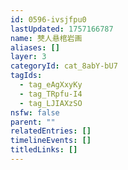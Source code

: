 ```yaml
---
id: 0596-ivsjfpu0
lastUpdated: 1757166787
name: 僰人悬棺岩画
aliases: []
layer: 3
categoryId: cat_8abY-bU7
tagIds:
  - tag_eAgXxyKy
  - tag_TRpfu-I4
  - tag_LJIAXzSO
nsfw: false
parent: ""
relatedEntries: []
timelineEvents: []
titledLinks: []
---
```


